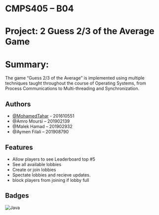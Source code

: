 # CMPS405 – B04
# Project:  2 Guess 2/3 of the Average Game



# Summary:
The game “Guess 2/3 of the Average” is implemented using multiple techniques taught throughout the course of Operating Systems, from Process Communications to Multi-threading and Synchronization.





## Authors

- [@MohamedTahar](https://github.com/Mohamed-mt1610551) - 201610551
- @Amro Moursi  – 201902139
- @Malek Hamad  – 201902932
- @Aymen Filali – 201908790 

## Features

- Allow players to see Leaderboard top #5
- See all available lobbies
- Create or join lobbies
- Spectate lobbies and recieve updates.
- block players from joining if lobby full 


## Badges

![Java](https://img.shields.io/badge/Java-00878F?logo=Java)

